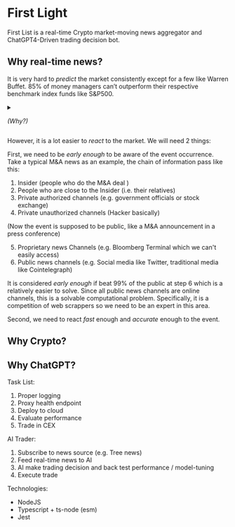 # First Light

First List is a real-time Crypto market-moving news aggregator and ChatGPT4-Driven trading
decision bot.

## Why real-time news?

It is very hard to _predict_ the market consistently except for a few
like Warren Buffet. 85% of money managers can’t outperform their respective benchmark
index funds like S&P500.

<details> 

<summary>

_(Why?)_

</summary>
 Because the market is what is called a "level two" chaotic system.

> - _Level one chaos is chaos that does not react to predictions about it (e.g.
    weather)... Though it is influenced by a myriad of factors, we can build computer
    models that
    take more and more of them into consideration, and produce better and better weather
    forecasts._
> - _Level two chaos is chaos that reacts to predictions about it and therefore can never
    be predicted accurately (e.g. markets)... What will happen if we develop a computer
    program that forecasts with 100 percent accuracy the price of oil tomorrow? The price
    of oil will immediately react to the forecast, which would consequently fail to
    materialise_
>
> [Adapted from Yuval Noah Harari’s ‘Sapiens’, p.267f]
</details>

However, it is a lot easier to _react_ to the market. We will need 2 things:

First, we need to be _early enough_ to be aware of the event occurrence. Take a typical
M&A news as an example, the chain of information pass like this:

1. Insider (people who do the M&A deal )
2. People who are close to the Insider (i.e. their relatives)
3. Private authorized channels (e.g. government officials or stock exchange)
4. Private unauthorized channels (Hacker basically)

(Now the event is supposed to be public, like a M&A announcement in a press conference)

5. Proprietary news Channels (e.g. Bloomberg Terminal which we can't easily access)
6. Public news channels (e.g. Social media like Twitter, traditional media like
   Cointelegraph)

It is considered _early enough_ if beat 99% of the public at step 6 which is a relatively
easier to solve. Since all public news channels are online channels, this is a solvable
computational problem. Specifically, it is a competition of web scrappers so we need to be
an expert in this area.

Second, we need to react _fast_ enough and _accurate_ enough to the event.

## Why Crypto?

## Why ChatGPT?

Task List:

1. Proper logging
2. Proxy health endpoint
3. Deploy to cloud
4. Evaluate performance
5. Trade in CEX

AI Trader:

1. Subscribe to news source (e.g. Tree news)
2. Feed real-time news to AI
3. AI make trading decision and back test performance / model-tuning
4. Execute trade

Technologies:

- NodeJS
- Typescript + ts-node (esm)
- Jest